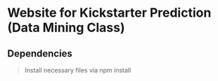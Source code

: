 Website for Kickstarter Prediction (Data Mining Class)
=======

## Dependencies

<blockquote>
Install necessary files via npm install
</blockquote>
